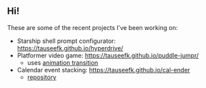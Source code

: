 ## Hi!

These are some of the recent projects I've been working on:
- Starship shell prompt configurator: https://tauseefk.github.io/hyperdrive/
- Platformer video game: https://tauseefk.github.io/puddle-jumpr/
  - uses [animation transition](https://github.com/tauseefk/animation_transition)
- Calendar event stacking: https://tauseefk.github.io/cal-ender
  - [repository](https://github.com/tauseefk/cal-ender)
